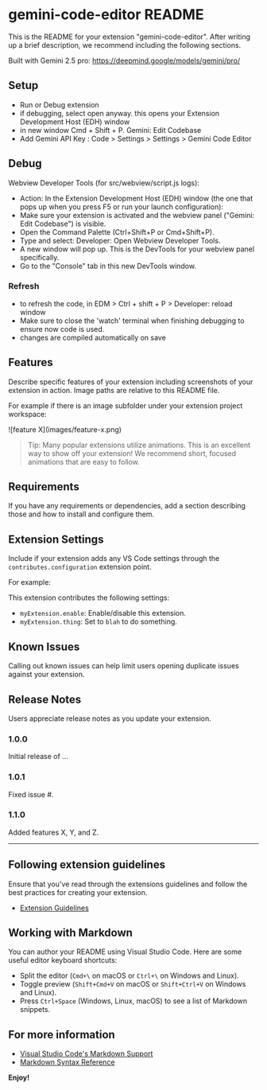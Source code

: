 # gemini-code-editor README

This is the README for your extension "gemini-code-editor". After writing up a brief description, we recommend including the following sections.

Built with Gemini 2.5 pro: https://deepmind.google/models/gemini/pro/

## Setup
- Run or Debug extension
- if debugging, select open anyway. this opens your Extension Development Host (EDH) window
- in new window Cmd + Shift + P. Gemini: Edit Codebase
- Add Gemini API Key : Code > Settings > Settings > Gemini Code Editor

## Debug
Webview Developer Tools (for src/webview/script.js logs):
- Action: In the Extension Development Host (EDH) window (the one that pops up when you press F5 or run your launch configuration):
- Make sure your extension is activated and the webview panel ("Gemini: Edit Codebase") is visible.
- Open the Command Palette (Ctrl+Shift+P or Cmd+Shift+P).
- Type and select: Developer: Open Webview Developer Tools.
- A new window will pop up. This is the DevTools for your webview panel specifically.
- Go to the "Console" tab in this new DevTools window.

### Refresh
- to refresh the code, in EDM > Ctrl + shift + P > Developer: reload window
- Make sure to close the 'watch' terminal when finishing debugging to ensure now code is used.
- changes are compiled automatically on save



## Features

Describe specific features of your extension including screenshots of your extension in action. Image paths are relative to this README file.

For example if there is an image subfolder under your extension project workspace:

\!\[feature X\]\(images/feature-x.png\)

> Tip: Many popular extensions utilize animations. This is an excellent way to show off your extension! We recommend short, focused animations that are easy to follow.

## Requirements

If you have any requirements or dependencies, add a section describing those and how to install and configure them.

## Extension Settings

Include if your extension adds any VS Code settings through the `contributes.configuration` extension point.

For example:

This extension contributes the following settings:

* `myExtension.enable`: Enable/disable this extension.
* `myExtension.thing`: Set to `blah` to do something.

## Known Issues

Calling out known issues can help limit users opening duplicate issues against your extension.

## Release Notes

Users appreciate release notes as you update your extension.

### 1.0.0

Initial release of ...

### 1.0.1

Fixed issue #.

### 1.1.0

Added features X, Y, and Z.

---

## Following extension guidelines

Ensure that you've read through the extensions guidelines and follow the best practices for creating your extension.

* [Extension Guidelines](https://code.visualstudio.com/api/references/extension-guidelines)

## Working with Markdown

You can author your README using Visual Studio Code. Here are some useful editor keyboard shortcuts:

* Split the editor (`Cmd+\` on macOS or `Ctrl+\` on Windows and Linux).
* Toggle preview (`Shift+Cmd+V` on macOS or `Shift+Ctrl+V` on Windows and Linux).
* Press `Ctrl+Space` (Windows, Linux, macOS) to see a list of Markdown snippets.

## For more information

* [Visual Studio Code's Markdown Support](http://code.visualstudio.com/docs/languages/markdown)
* [Markdown Syntax Reference](https://help.github.com/articles/markdown-basics/)

**Enjoy!**
